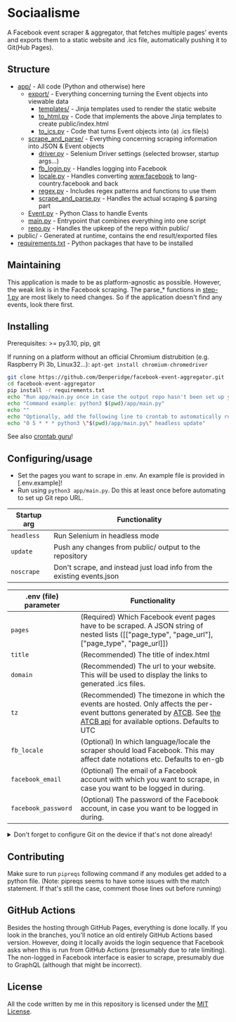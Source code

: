 # Sociaalisme

A Facebook event scraper & aggregator, that fetches multiple pages' events and exports them to a static website and .ics file, automatically pushing it to Git(Hub Pages).

## Structure
- [app/](app/) - All code (Python and otherwise) here
    - [export/](app/scrape_and_parse/) - Everything concerning turning the Event objects into viewable data
        - [templates/](app/export/templates/) - Jinja templates used to render the static website
        - [to_html.py](app/export/to_html.py) - Code that implements the above Jinja templates to create public/index.html
        - [to_ics.py](app/export/to_ics.py) - Code that turns Event objects into (a) .ics file(s)
    - [scrape_and_parse/](app/scrape_and_parse/) - Everything concerning scraping information into JSON & Event objects
        - [driver.py](app/scrape_and_parse/driver.py) - Selenium Driver settings (selected browser, startup args...)
        - [fb_login.py](app/scrape_and_parse/fb_login.py) - Handles logging into Facebook
        - [locale.py](app/scrape_and_parse/locale.py) - Handles converting www.facebook to lang-country.facebook and back
        - [regex.py](app/scrape_and_parse/locale.py) - Includes regex patterns and functions to use them
        - [scrape_and_parse.py](app/scrape_and_parse/locale.py) - Handles the actual scraping & parsing part
    - [Event.py](app/Event.py) - Python Class to handle Events
    - [main.py](app/main.py) - Entrypoint that combines everything into one script
    - [repo.py](app/repo.py) - Handles the upkeep of the repo within public/
- public/ - Generated at runtime, contains the end result/exported files
- [requirements.txt](requirements.txt) - Python packages that have to be installed

## Maintaining
This application is made to be as platform-agnostic as possible. However, the weak link is in the Facebook scraping. The parse_* functions in [step-1.py](app/step-1.py) are most likely to need changes. So if the application doesn't find any events, look there first.


## Installing
Prerequisites: >= py3.10, pip, git

If running on a platform without an official Chromium distrubition (e.g. Raspberry Pi 3b, Linux32...): `apt-get install chromium-chromedriver`

```bash
git clone https://github.com/Denperidge/facebook-event-aggregator.git
cd facebook-event-aggregator
pip install -r requirements.txt
echo "Run app/main.py once in case the output repo hasn't been set up yet"
echo "Command example: python3 $(pwd)/app/main.py"
echo ""
echo "Optionally, add the following line to crontab to automatically run every 24 hours (can be modified ofcourse): "
echo "0 5 * * * python3 \"$(pwd)/app/main.py\" headless update"
```
See also [crontab guru](https://crontab.guru/)!

## Configuring/usage
- Set the pages you want to scrape in .env. An example file is provided in [.env.example]!
- Run using `python3 app/main.py`. Do this at least once before automating to set up Git repo URL.

|  Startup arg   | Functionality |
| -------------- | ------------- |
| `headless` | Run Selenium in headless mode | 
| `update` | Push any changes from public/ output to the repository |
| `noscrape` | Don't scrape, and instead just load info from the existing events.json |



| .env (file) parameter | Functionality |
| --------------------- | -------------- |
| `pages`               | (Required) Which Facebook event pages have to be scraped. A JSON string of nested lists ([["page_type", "page_url"], ["page_type", "page_url]]) |
| `title` | (Recommended) The title of index.html |
| `domain` | (Recommended) The url to your website. This will be used to display the links to generated .ics files. |
| `tz` | (Recommended) The timezone in which the events are hosted. Only affects the per-event buttons generated by [ATCB](https://github.com/add2cal/add-to-calendar-button). See [the ATCB api](https://tz.add-to-calendar-technology.com/api/zones.json) for available options. Defaults to UTC |
| `fb_locale` | (Optional) In which language/locale the scraper should load Facebook. This may affect date notations etc. Defaults to en-gb |
| `facebook_email`     | (Optional) The email of a Facebook account with which you want to scrape, in case you want to be logged in during. | 
| `facebook_password` | (Optional) The password of the Facebook account, in case you want to be logged in during. |

<details>
    <summary>Don't forget to configure Git on the device if that's not done already!</summary>
    ```bash
    git config --global user.email "you@example.com"
    git config --global user.name "Your Name"
    ``` 
</details>


## Contributing

Make sure to run `pipreqs` following command if any modules get added to a python file.
(Note: pipreqs seems to have some issues with the match statement. If that's still the case, comment those lines out before running)

## GitHub Actions
Besides the hosting through GitHub Pages, everything is done locally. If you look in the branches, you'll notice an old entirely GitHub Actions based version. However, doing it locally  avoids the login sequence that Facebook asks when this is run from GitHub Actions (presumably due to rate limiting). The non-logged in Facebook interface is easier to scrape, presumably due to GraphQL (although that might be incorrect).

## License
All the code written by me in this repository is licensed under the [MIT License](LICENSE).